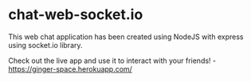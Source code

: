 # chat-web-socket.io
This web chat application has been created using NodeJS with express using socket.io library.

Check out the live app and use it to interact with your friends! - https://ginger-space.herokuapp.com/
